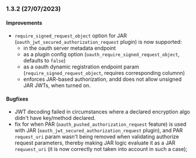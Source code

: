 ### 1.3.2 (27/07/2023)

#### Improvements

* `require_signed_request_object` option for JAR (`oauth_jwt_secured_authorization_request` plugin) is now supported:
  * in the oauth server metadata endpoint
  * as a plugin config option (`oauth_require_signed_request_object`, defaults to `false`)
  * as a oauth dynamic registration endpoint param (`require_signed_request_object`, requires corresponding columnn)
  * enforces JAR-based authorization, andd does not allow unsigned JAR JWTs, when turned on.

#### Bugfixes

* JWT decoding failed in circumstances where a declared encryption algo didn't have key/method declared.
* fix for when PAR (`oauth_pushed_authorization_request` feature) is used with JAR (`oauth_jwt_secured_authorization_request` plugin), and PAR `request_uri` param wasn't being removed when validating authorize request parameters, thereby making JAR logic evaluate it as a JAR `requuest_uri` (it is now correctly not taken into account in such a case);
